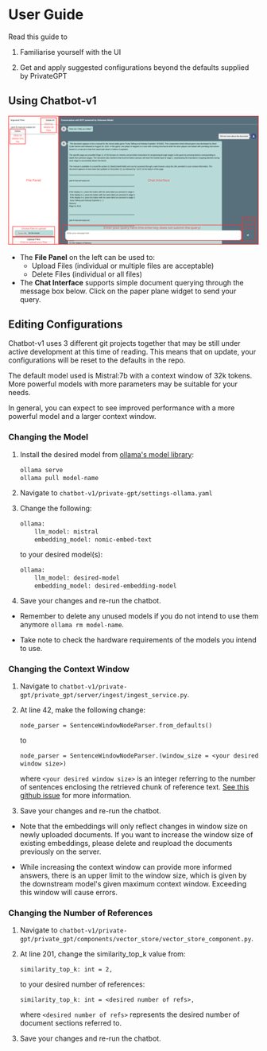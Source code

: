 # User Guide

Read this guide to

1. Familiarise yourself with the UI

2. Get and apply suggested configurations beyond the defaults supplied by PrivateGPT

## Using Chatbot-v1

![image](./images/UI-guide.png)

* The **File Panel** on the left can be used to:
  * Upload Files (individual or multiple files are acceptable)
  * Delete Files (individual or all files)
* The **Chat Interface** supports simple document querying through the message box below. Click on the paper plane widget to send your query.

## Editing Configurations

Chatbot-v1 uses 3 different git projects together that may be still under active development at this time of reading. This means that on update, your configurations will be reset to the defaults in the repo.

The default model used is Mistral:7b with a context window of 32k tokens. More powerful models with more parameters may be suitable for your needs.

In general, you can expect to see improved performance with a more powerful model and a larger context window.

### Changing the Model

1. Install the desired model from [ollama's model library](https://ollama.com/library):

    ```(bash)
    ollama serve
    ollama pull model-name
    ```

2. Navigate to `chatbot-v1/private-gpt/settings-ollama.yaml`

3. Change the following:

    ```(yaml)
    ollama:
        llm_model: mistral
        embedding_model: nomic-embed-text
    ```

    to your desired model(s):

    ```(yaml)
    ollama:
        llm_model: desired-model
        embedding_model: desired-embedding-model
    ```

4. Save your changes and re-run the chatbot.

* Remember to delete any unused models if you do not intend to use them anymore `ollama rm model-name`.

* Take note to check the hardware requirements of the models you intend to use.

### Changing the Context Window

1. Navigate to `chatbot-v1/private-gpt/private_gpt/server/ingest/ingest_service.py`.

2. At line 42, make the following change:

    ```(python)
    node_parser = SentenceWindowNodeParser.from_defaults()
    ```

    to

    ```(python)
    node_parser = SentenceWindowNodeParser.(window_size = <your desired window size>)
    ```

    where `<your desired window size>` is an integer referring to the number of sentences enclosing the retrieved chunk of reference text. [See this github issue](https://github.com/zylon-ai/private-gpt/issues/1917) for more information.

3. Save your changes and re-run the chatbot.

* Note that the embeddings will only reflect changes in window size on newly uploaded documents. If you want to increase the window size of existing embeddings, please delete and reupload the documents previously on the server.

* While increasing the context window can provide more informed answers, there is an upper limit to the window size, which is given by the downstream model's given maximum context window. Exceeding this window will cause errors.

### Changing the Number of References

1. Navigate to `chatbot-v1/private-gpt/private_gpt/components/vector_store/vector_store_component.py`.

2. At line 201, change the similarity_top_k value from:

    ```(python)
    similarity_top_k: int = 2,
    ```

    to your desired number of references:

    ```(python)
    similarity_top_k: int = <desired number of refs>,
    ```

    where `<desired number of refs>` represents the desired number of document sections referred to.

3. Save your changes and re-run the chatbot.

